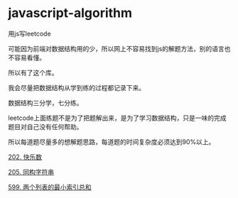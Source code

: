 # javascript-algorithm
用js写leetcode

可能因为前端对数据结构用的少，所以网上不容易找到js的解题方法，别的语言也不容易看懂。

所以有了这个库。

我会尽量把数据结构从学到练的过程都记录下来。

数据结构三分学，七分练。

leetcode上面练题不是为了把题解出来，是为了学习数据结构，只是一味的完成题目对自己没有任何帮助。

所以每道题尽量多的想解题思路，每道题的时间复杂度必须达到90%以上。



[202. 快乐数](https://github.com/zhl1232/javascript-algorithm/blob/master/solveProblems/202.md)

[205. 同构字符串](https://github.com/zhl1232/javascript-algorithm/blob/master/solveProblems/205.md)

[599. 两个列表的最小索引总和](https://github.com/zhl1232/javascript-algorithm/blob/master/solveProblems/599.md)
